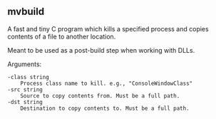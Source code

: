 ## mvbuild

A fast and tiny C program which kills a specified process and copies contents of a file to another location. 

Meant to be used as a post-build step when working with DLLs.


Arguments:

	-class string
		Process class name to kill. e.g., "ConsoleWindowClass"
	-src string
		Source to copy contents from. Must be a full path.
	-dst string
		Destination to copy contents to. Must be a full path.


